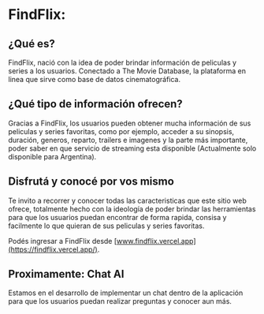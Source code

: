 # FindFlix: 

## ¿Qué es?

FindFlix, nació con la idea de poder brindar información de peliculas y series a los usuarios. Conectado a The Movie Database, la plataforma en linea que sirve como base de datos cinematográfica.

## ¿Qué tipo de información ofrecen?

Gracias a FindFlix, los usuarios pueden obtener mucha información de sus peliculas y series favoritas, como por ejemplo, acceder a su sinopsis, duración, generos, reparto, trailers e imagenes y la parte más importante, poder saber en que servicio de streaming esta disponible (Actualmente solo disponible para Argentina).

## Disfrutá y conocé por vos mismo

Te invito a recorrer y conocer todas las caracteristicas que este sitio web ofrece, totalmente hecho con la ideología de poder brindar las herramientas para que los usuarios puedan encontrar de forma rapida, consisa y facilmente lo que quieran de sus peliculas y series favoritas.

Podés ingresar a FindFlix desde [www.findflix.vercel.app](https://findflix.vercel.app/).

## Proximamente: Chat AI

Estamos en el desarrollo de implementar un chat dentro de la aplicación para que los usuarios puedan realizar preguntas y conocer aun más.
